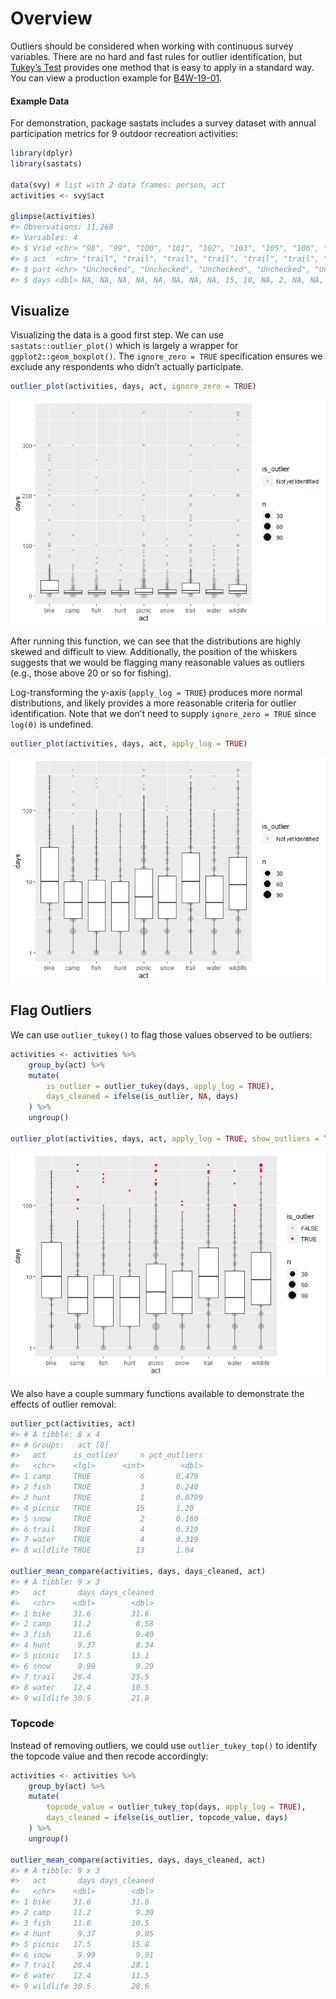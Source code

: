 
<!-- .md is generated from .Rmd. Please edit that file -->

# Overview

Outliers should be considered when working with continuous survey
variables. There are no hard and fast rules for outlier identification,
but [Tukey’s
Test](https://en.wikipedia.org/wiki/Outlier#Tukey%27s_fences) provides
one method that is easy to apply in a standard way. You can view a
production example for
[B4W-19-01](https://github.com/southwick-associates/B4W-19-01/blob/master/code/svy/7-recode-outliers.R).

#### Example Data

For demonstration, package sastats includes a survey dataset with annual
participation metrics for 9 outdoor recreation activities:

``` r
library(dplyr)
library(sastats)

data(svy) # list with 2 data frames: person, act
activities <- svy$act

glimpse(activities)
#> Observations: 11,268
#> Variables: 4
#> $ Vrid <chr> "98", "99", "100", "101", "102", "103", "105", "106", "107", "...
#> $ act  <chr> "trail", "trail", "trail", "trail", "trail", "trail", "trail",...
#> $ part <chr> "Unchecked", "Unchecked", "Unchecked", "Unchecked", "Unchecked...
#> $ days <dbl> NA, NA, NA, NA, NA, NA, NA, NA, 15, 10, NA, 2, NA, NA, 10, NA,...
```

## Visualize

Visualizing the data is a good first step. We can use
`sastats::outlier_plot()` which is largely a wrapper for
`ggplot2::geom_boxplot()`. The `ignore_zero = TRUE` specification
ensures we exclude any respondents who didn’t actually participate.

``` r
outlier_plot(activities, days, act, ignore_zero = TRUE)
```

![](outliers_files/figure-gfm/unnamed-chunk-4-1.png)<!-- -->

After running this function, we can see that the distributions are
highly skewed and difficult to view. Additionally, the position of the
whiskers suggests that we would be flagging many reasonable values as
outliers (e.g., those above 20 or so for fishing).

Log-transforming the y-axis (`apply_log = TRUE`) produces more normal
distributions, and likely provides a more reasonable criteria for
outlier identification. Note that we don’t need to supply `ignore_zero =
TRUE` since `log(0)` is undefined.

``` r
outlier_plot(activities, days, act, apply_log = TRUE)
```

![](outliers_files/figure-gfm/unnamed-chunk-5-1.png)<!-- -->

## Flag Outliers

We can use `outlier_tukey()` to flag those values observed to be
outliers:

``` r
activities <- activities %>%
    group_by(act) %>% 
    mutate(
        is_outlier = outlier_tukey(days, apply_log = TRUE), 
        days_cleaned = ifelse(is_outlier, NA, days) 
    ) %>% 
    ungroup()

outlier_plot(activities, days, act, apply_log = TRUE, show_outliers = TRUE)
```

![](outliers_files/figure-gfm/unnamed-chunk-6-1.png)<!-- -->

We also have a couple summary functions available to demonstrate the
effects of outlier removal:

``` r
outlier_pct(activities, act)
#> # A tibble: 8 x 4
#> # Groups:   act [8]
#>   act      is_outlier     n pct_outliers
#>   <chr>    <lgl>      <int>        <dbl>
#> 1 camp     TRUE           6       0.479 
#> 2 fish     TRUE           3       0.240 
#> 3 hunt     TRUE           1       0.0799
#> 4 picnic   TRUE          15       1.20  
#> 5 snow     TRUE           2       0.160 
#> 6 trail    TRUE           4       0.319 
#> 7 water    TRUE           4       0.319 
#> 8 wildlife TRUE          13       1.04

outlier_mean_compare(activities, days, days_cleaned, act) 
#> # A tibble: 9 x 3
#>   act       days days_cleaned
#>   <chr>    <dbl>        <dbl>
#> 1 bike     31.6         31.6 
#> 2 camp     11.2          8.58
#> 3 fish     11.6          9.40
#> 4 hunt      9.37         8.34
#> 5 picnic   17.5         13.1 
#> 6 snow      9.99         9.29
#> 7 trail    28.4         25.5 
#> 8 water    12.4         10.5 
#> 9 wildlife 30.5         21.8
```

### Topcode

Instead of removing outliers, we could use `outlier_tukey_top()` to
identify the topcode value and then recode accordingly:

``` r
activities <- activities %>%
    group_by(act) %>%
    mutate(
        topcode_value = outlier_tukey_top(days, apply_log = TRUE),
        days_cleaned = ifelse(is_outlier, topcode_value, days)
    ) %>%
    ungroup()

outlier_mean_compare(activities, days, days_cleaned, act)
#> # A tibble: 9 x 3
#>   act       days days_cleaned
#>   <chr>    <dbl>        <dbl>
#> 1 bike     31.6         31.6 
#> 2 camp     11.2          9.30
#> 3 fish     11.6         10.5 
#> 4 hunt      9.37         9.05
#> 5 picnic   17.5         15.8 
#> 6 snow      9.99         9.91
#> 7 trail    28.4         28.1 
#> 8 water    12.4         11.5 
#> 9 wildlife 30.5         28.6
```

